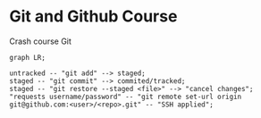 # Git and Github Course

Crash course Git

```mermaid
graph LR;

untracked -- "git add" --> staged;
staged -- "git commit" --> commited/tracked;
staged -- "git restore --staged <file>" --> "cancel changes";
"requests username/password" -- "git remote set-url origin git@github.com:<user>/<repo>.git" -- "SSH applied";


```
